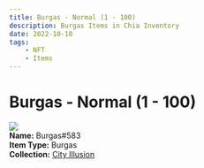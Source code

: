 ```yaml
---
title: Burgas - Normal (1 - 100)
description: Burgas Items in Chia Inventory
date: 2022-10-10
tags:
    - NFT
    - Items
---
```


# Burgas - Normal (1 - 100)
<div class="item_thumbnail">
<img loading="lazy" src="https://27heelk3epiqzfqfo4uchc22rznkfnxbakh5j2tchp2ebgmgp2uq.arweave.net/185CLVsj0QyWBXcoI4tajlqituECj9TqYjv0QJmGfqk"><br/>
<div><strong>Name:</strong> Burgas#583</div>
<div><strong>Item Type:</strong> Burgas</div>
<div><strong>Collection:</strong> <a href="https://www.spacescan.io/xch/nft/collection/col1lend2dcn558km4wcwta4xnkfv3xpcmlp9kyt0m909emvfxechlyqdl5ndg">City Illusion</a></div>
</div>

